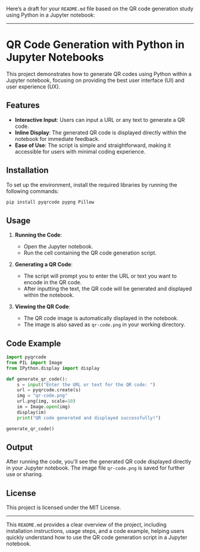 Here’s a draft for your `README.md` file based on the QR code generation study using Python in a Jupyter notebook:

---

# QR Code Generation with Python in Jupyter Notebooks

This project demonstrates how to generate QR codes using Python within a Jupyter notebook, focusing on providing the best user interface (UI) and user experience (UX).

## Features

- **Interactive Input**: Users can input a URL or any text to generate a QR code.
- **Inline Display**: The generated QR code is displayed directly within the notebook for immediate feedback.
- **Ease of Use**: The script is simple and straightforward, making it accessible for users with minimal coding experience.

## Installation

To set up the environment, install the required libraries by running the following commands:

```bash
pip install pyqrcode pypng Pillow
```

## Usage

1. **Running the Code**:
    - Open the Jupyter notebook.
    - Run the cell containing the QR code generation script.
  
2. **Generating a QR Code**:
    - The script will prompt you to enter the URL or text you want to encode in the QR code.
    - After inputting the text, the QR code will be generated and displayed within the notebook.

3. **Viewing the QR Code**:
    - The QR code image is automatically displayed in the notebook.
    - The image is also saved as `qr-code.png` in your working directory.

## Code Example

```python
import pyqrcode
from PIL import Image
from IPython.display import display

def generate_qr_code():
    s = input("Enter the URL or text for the QR code: ")
    url = pyqrcode.create(s)
    img = "qr-code.png"
    url.png(img, scale=10)
    im = Image.open(img)
    display(im)
    print("QR code generated and displayed successfully!")

generate_qr_code()
```

## Output

After running the code, you'll see the generated QR code displayed directly in your Jupyter notebook. The image file `qr-code.png` is saved for further use or sharing.

## License

This project is licensed under the MIT License.

---

This `README.md` provides a clear overview of the project, including installation instructions, usage steps, and a code example, helping users quickly understand how to use the QR code generation script in a Jupyter notebook.
